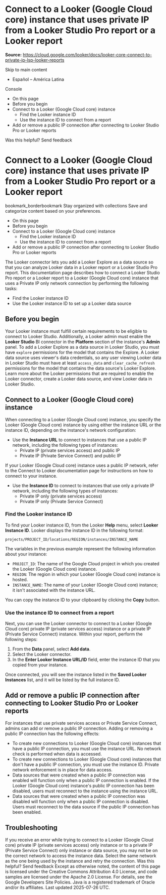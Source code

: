 # Connect to a Looker (Google Cloud core) instance that uses private IP from a Looker Studio Pro report or a Looker report

**Source:** https://cloud.google.com/looker/docs/looker-core-connect-to-private-ip-lsp-looker-reports

Skip to main content 
  * Español – América Latina

Console 


  * On this page
  * Before you begin
  * Connect to a Looker (Google Cloud core) instance
    * Find the Looker instance ID
    * Use the instance ID to connect from a report
  * Add or remove a public IP connection after connecting to Looker Studio Pro or Looker reports




Was this helpful?
Send feedback 
#  Connect to a Looker (Google Cloud core) instance that uses private IP from a Looker Studio Pro report or a Looker report
bookmark_borderbookmark Stay organized with collections  Save and categorize content based on your preferences.
  * On this page
  * Before you begin
  * Connect to a Looker (Google Cloud core) instance
    * Find the Looker instance ID
    * Use the instance ID to connect from a report
  * Add or remove a public IP connection after connecting to Looker Studio Pro or Looker reports


The Looker connector lets you add a Looker Explore as a data source so that you can analyze Looker data in a Looker report or a Looker Studio Pro report. This documentation page describes how to connect a Looker Studio Pro report or a Looker report to a Looker (Google Cloud core) instance that uses a Private IP only network connection by performing the following tasks:
  * Find the Looker instance ID
  * Use the Looker instance ID to set up a Looker data source


## Before you begin
Your Looker instance must fulfill certain requirements to be eligible to connect to Looker Studio. Additionally, a Looker admin must enable the **Looker Studio** BI connector in the **Platform** section of the instance's **Admin** panel.
To add a Looker Explore as a data source in Looker Studio, you must have `explore` permissions for the model that contains the Explore.
A Looker data source uses viewer's data credentials, so any user viewing Looker data in Looker Studio must have at least `access_data` and `clear_cache_refresh` permissions for the model that contains the data source's Looker Explore. Learn more about the Looker permissions that are required to enable the Looker connector, create a Looker data source, and view Looker data in Looker Studio.
## Connect to a Looker (Google Cloud core) instance
When connecting to a Looker (Google Cloud core) instance, you specify the Looker (Google Cloud core) instance by using either the instance URL or the instance ID, depending on the instance's network configuration:
  * Use the **Instance URL** to connect to instances that use a public IP network, including the following types of instances:
    * Private IP (private services access) and public IP
    * Private IP (Private Service Connect) and public IP


If your Looker (Google Cloud core) instance uses a public IP network, refer to the Connect to Looker documentation page for instructions on how to connect to your instance.
  * Use the **Instance ID** to connect to instances that use only a private IP network, including the following types of instances:
    * Private IP only (private services access)
    * Private IP only (Private Service Connect)


### Find the Looker instance ID
To find your Looker instance ID, from the Looker **Help** menu, select **Looker Instance ID**.
Looker displays the instance ID in the following format:
```
projects/PROJECT_ID/locations/REGION/instances/INSTANCE_NAME

```

The variables in the previous example represent the following information about your instance:
  * `PROJECT_ID`: The name of the Google Cloud project in which you created the Looker (Google Cloud core) instance.
  * `REGION`: The region in which your Looker (Google Cloud core) instance is hosted.
  * `INSTANCE_NAME`: The name of your Looker (Google Cloud core) instance; it isn't associated with the instance URL.


You can copy the instance ID to your clipboard by clicking the **Copy** button.
### Use the instance ID to connect from a report
Next, you can use the Looker connector to connect to a Looker (Google Cloud core) private IP (private services access) instance or a private IP (Private Service Connect) instance.
Within your report, perform the following steps:
  1. From the **Data** panel, select **Add data**.
  2. Select the Looker connector.
  3. In the **Enter Looker Instance URL/ID** field, enter the instance ID that you copied from your instance.


Once connected, you will see the instance listed in the **Saved Looker Instances** list, and it will be listed by the full instance ID.
## Add or remove a public IP connection after connecting to Looker Studio Pro or Looker reports
For instances that use private services access or Private Service Connect, admins can add or remove a public IP connection. Adding or removing a public IP connection has the following effects:
  * To create new connections to Looker (Google Cloud core) instances that have a public IP connection, you must use the instance URL. No network check is performed when data is accessed.
  * To create new connections to Looker (Google Cloud core) instances that don't have a public IP connection, you must use the instance ID. Private network enforcement is in place for data access.
  * Data sources that were created when a public IP connection was enabled will function only when a public IP connection is enabled. If the Looker (Google Cloud core) instance's public IP connection has been disabled, users must reconnect to the instance using the instance URL.
  * Data sources that were created when a public IP connection was disabled will function only when a public IP connection is disabled. Users must reconnect to the data source if the public IP connection has been enabled.


## Troubleshooting
If you receive an error while trying to connect to a Looker (Google Cloud core) private IP (private services access) only instance or to a private IP (Private Service Connect) only instance or data source, you may not be on the correct network to access the instance data. Select the same network as the one being used by the instance and retry the connection.
Was this helpful?
Send feedback 
Except as otherwise noted, the content of this page is licensed under the Creative Commons Attribution 4.0 License, and code samples are licensed under the Apache 2.0 License. For details, see the Google Developers Site Policies. Java is a registered trademark of Oracle and/or its affiliates.
Last updated 2025-07-26 UTC.



